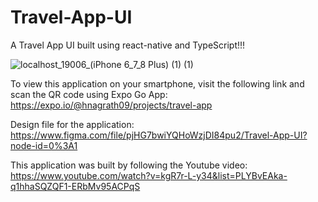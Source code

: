 # Travel-App-UI
A Travel App UI built using react-native and TypeScript!!!

![localhost_19006_(iPhone 6_7_8 Plus) (1) (1)](https://user-images.githubusercontent.com/33781906/116664117-a5c11000-a9b5-11eb-8861-071f4ef263e1.png)


To view this application on your smartphone, visit the following link and scan the QR code using Expo Go App:
https://expo.io/@hnagrath09/projects/travel-app

Design file for the application:
https://www.figma.com/file/pjHG7bwiYQHoWzjDI84pu2/Travel-App-UI?node-id=0%3A1

This application was built by following the Youtube video:
https://www.youtube.com/watch?v=kgR7r-L-y34&list=PLYBvEAka-q1hhaSQZQF1-ERbMv95ACPqS

